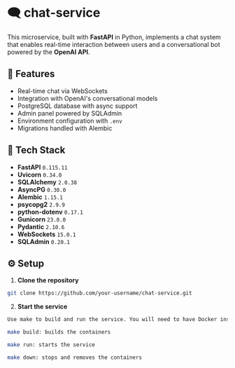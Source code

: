 # 🗨️ chat-service

This microservice, built with **FastAPI** in Python, implements a chat system that enables real-time interaction between users and a conversational bot powered by the **OpenAI API**.

## 🚀 Features

- Real-time chat via WebSockets
- Integration with OpenAI's conversational models
- PostgreSQL database with async support
- Admin panel powered by SQLAdmin
- Environment configuration with `.env`
- Migrations handled with Alembic

## 🧰 Tech Stack

- **FastAPI** `0.115.11`
- **Uvicorn** `0.34.0`
- **SQLAlchemy** `2.0.38`
- **AsyncPG** `0.30.0`
- **Alembic** `1.15.1`
- **psycopg2** `2.9.9`
- **python-dotenv** `0.17.1`
- **Gunicorn** `23.0.0`
- **Pydantic** `2.10.6`
- **WebSockets** `15.0.1`
- **SQLAdmin** `0.20.1`

## ⚙️ Setup

1. **Clone the repository**

```bash
git clone https://github.com/your-username/chat-service.git
```
2. **Start the service**

```bash
Use make to build and run the service. You will need to have Docker installed.

make build: builds the containers

make run: starts the service

make down: stops and removes the containers
```